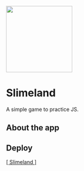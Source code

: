 <img src="https://cdn.discordapp.com/attachments/387391441397350411/996955085013799043/unknown.png" height="180em"></img>

# Slimeland
A simple game to practice JS.

## About the app


## Deploy
<a href="https://danielpqb.github.io/my-first-web-game/" target="_blank">[ Slimeland ]</a>
